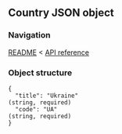 ## Country JSON object

### Navigation
[README](../../README.md)
<
[API reference](../api_reference.md)

### Object structure
```
{
  "title": "Ukraine"                                                            (string, required)
  "code": "UA"                                                                  (string, required)
}
```
